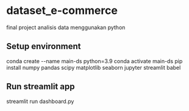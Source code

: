 # dataset_e-commerce
final project analisis data menggunakan python
## Setup environment 
conda create --name main-ds python=3.9
conda activate main-ds
pip install numpy pandas scipy matplotlib seaborn jupyter streamlit babel
## Run streamlit app
streamlit run dashboard.py
